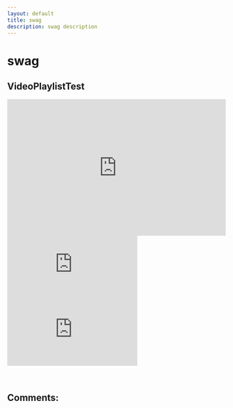 ```yaml
---
layout: default
title: swag
description: swag description
---
```

# swag

## VideoPlaylistTest

<iframe width="560" height="315" style="width:100%" src="https://www.youtube.com/embed/?list=PLWy0Jf96bIqw9sCG-mPfAsVko9J9CCXsn" title="YouTube" frameborder="0" allow="accelerometer; autoplay; clipboard-write; encrypted-media; gyroscope; picture-in-picture" allowfullscreen></iframe>

<div class="twitch">
  <div class="twitch-video">
    <iframe
      src="https://player.twitch.tv/?channel=monstercat&!autoplay&parent=paroyer.github.io&autoplay=false"
      frameborder="0"
      scrolling="no"
      title="myFrameTwitchVideo"
      allowfullscreen="true">
    </iframe>
  </div>
  <div class="twitch-chat">
    <iframe
      frameborder="0"
      scrolling="no"
      title="myFrameTwitchChat"
      src="https://www.twitch.tv/embed/monstercat/chat?darkpopout&parent=paroyer.github.io">
    </iframe>
  </div>
</div>

&nbsp;&nbsp;&nbsp;&nbsp;&nbsp;&nbsp; 




## Comments:

<script src="https://utteranc.es/client.js"
        repo="Paroyer/Comment" 
        issue-term="pathname"
        theme="github-dark"
        label="Comment"
        crossorigin="anonymous"
        async>
</script>  

